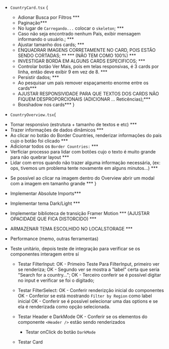 * `CountryCard.tsx` {
  - Adionar Busca por Filtros ***
  - Paginação***
  - No lugar de `Carregando...` colocar o `skeleton`; ***
  - Caso não seja encontrado nenhum País, exibir mensagem informando o usuário.; ***
  - Ajustar tamanho dos cards; ***
  - ENQUADRAR IMAGENS CORRETAMENTE NO CARD, POIS ESTÃO SENDO CORTADAS; **  *** (NÃO TEM COMO 100%) ***
  - INVESTIGAR BORDA EM ALGUNS CARDS ESPECIFICOS; ***
  - Controlar botão Ver Mais, pois em telas responsivas, é 3 cards por linha, então deve exibir 9 em vez de 8. ***
  - Persistir dados; ***
  - Ao pesquisar um país remover espaçamento enorme entre os cards***
  - AJUSTAR RESPONSIVIDADE PARA QUE TEXTOS DOS CARDS NÃO FIQUEM DESPROPORCIONAIS (ADICIONAR ... Reticências);***
  * Boxshadow nos cards***
}

* `CountryOverview.tsx`{
 - Tornar responsivo (estrutura +  tamanho de textos e etc) ***
 - Trazer informações de dados dinâmicos ***
 - Ao clicar no botão do Border Countries, renderizar informações do país cujo o botão foi clicado ***
 - Adicionar todos os `Border Countries:` ***
 - Verficiar processo para lidar com botões cujo o texto é muito grande para não quebrar layout ***
 - Lidar com erros quando não trazer alguma informação necessária, (ex: ops, tivemos um problema tente novamente em alguns minutos...) ***
 * Se possível ao clicar na imagem dentro do Overview abrir um modal com a imagem em tamanho grande ***
}

* Implementar Absolute Imports***
* Implementar tema Dark/Light ***
* Implementar biblioteca de transição Framer Motion *** (AJUSTAR OPACIDADE QUE FICA DISTORCIDO) ***
* ARMAZENAR TEMA ESCOLHIDO NO LOCALSTORAGE ***


* Performance (memo, outras ferramentas)
* Teste unitário, depois teste de integração para verificar se os componentes interagem entre sí

  * Testar FilterInput:
    OK - Primeiro Teste Para FilterInput, primeiro ver se renderiza;
    OK - Segundo ver se mostra a "label" certa que seria "Search for a country...";
    OK - Terceiro conferir se é possível digitar no input e verificar se foi o digitado;


  * Testar FilterSelect:
    OK - Conferir renderizção inicial do componentes
    OK - Conferior se está mostrando `Filter by Region` como label inicial
    OK - Conferir se é possível selecionar uma das options e se ela é renderizada como opção selecionada.

  * Testar Header e DarkMode
    OK - Conferir se os elementos do componente `<Header />` estão sendo renderizados
    - Testar onClick do botão `DarkMode`


  * Testar Card